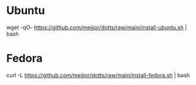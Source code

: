 # Ubuntu
wget -qO- https://github.com/mejjjor/dotts/raw/main/install-ubuntu.sh | bash

# Fedora
curl -L https://github.com/mejjjor/dotts/raw/main/install-fedora.sh | bash